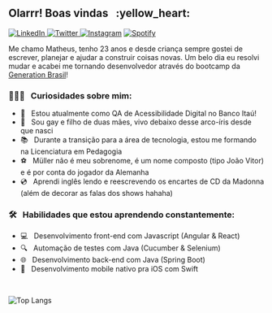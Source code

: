 <h2> Olarrr! Boas vindas &nbsp; :yellow_heart: </h2>

<a href="https://www.linkedin.com/in/matheuxmuller/" target="_blank"><img src="https://img.shields.io/badge/LinkedIn-%230077B5.svg?&style=flat-square&logo=linkedin&logoColor=white" alt="LinkedIn"> </a>
<a href="https://twitter.com/matheuxmuller" target="_blank"><img src="https://img.shields.io/badge/-Twitter-1da1f2?style=flat-square&labelColor=1da1f2&logo=twitter&logoColor=white" alt="Twitter"> </a>
<a href="https://www.instagram.com/matheuxmuller/" target="_blank"><img src="https://img.shields.io/badge/Instagram-%23E4405F.svg?&style=flat-square&logo=instagram&logoColor=white" alt="Instagram" ></a>
<a href="https://open.spotify.com/user/1g0xg7pfxk1kaspgr1nwbknxr?si=W3W9xfBlRZiC5nq0Tivj6w" target="_blank"><img src="https://img.shields.io/badge/-Spotify-00FF7F?style=flat-square&labelColor=00FF7F&logo=spotify&logoColor=white" alt="Spotify"> </a>

Me chamo Matheus, tenho 23 anos e desde criança sempre gostei de escrever, planejar e ajudar a construir coisas novas. Um belo dia eu resolvi mudar e acabei me tornando desenvolvedor através do bootcamp da [Generation Brasil](https://brazil.generation.org/)!

<h3>👨🏻‍💻 &nbsp; Curiosidades sobre mim: </h3>
 
- :bank: &nbsp; Estou atualmente como QA de Acessibilidade Digital no Banco Itaú!
- :rainbow: &nbsp; Sou gay e filho de duas mães, vivo debaixo desse arco-íris desde que nasci
- :books: &nbsp; Durante a transição para a área de tecnologia, estou me formando na Licenciatura em Pedagogia
- :soccer: &nbsp; Müller não é meu sobrenome, é um nome composto (tipo João Vitor) e é por conta do jogador da Alemanha
- :cd: &nbsp; Aprendi inglês lendo e reescrevendo os encartes de CD da Madonna (além de decorar as falas dos shows hahaha)

<h3>🛠  &nbsp; Habilidades que estou aprendendo constantemente: </h3>

- :computer: &nbsp; Desenvolvimento front-end com Javascript (Angular & React)
- :mag:  &nbsp; Automação de testes com Java (Cucumber & Selenium)
- :globe_with_meridians:  &nbsp; Desenvolvimento back-end com Java (Spring Boot)
- :iphone:  &nbsp; Desenvolvimento mobile nativo pra iOS com Swift

<br>

![Top Langs](https://github-readme-stats.vercel.app/api/top-langs/?username=matheuxmuller&layout=compact&theme=buefy)
